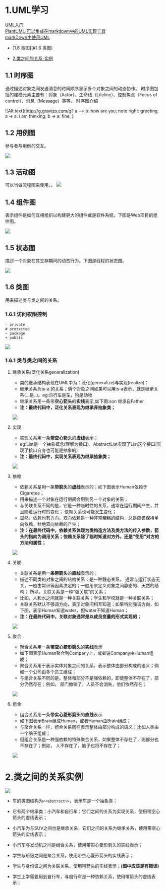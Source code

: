 # 1.UML学习
[UML入门](http://www.jianshu.com/p/1256e2643923)  
[PlantUML-可以集成在markdown中的UML实现工具](http://www.plantuml.com/plantuml/uml/SyfFKj2rKt3CoKnELR1Io4ZDoSa70000)  
[markDown中使用UML](http://blog.csdn.net/Zhangxichao100/article/details/77774752)  

* [1.6 类图](#1.6 类图)

* [2.类之间的关系-实例](#2.类之间的关系实例)

## 1.1 时序图
通过描述对象之间发送消息的时间顺序显示多个对象之间的动态协作。
时序图包括的建模元素主要有：对象（Actor）、生命线（Lifeline）、控制焦点（Focus of control）、消息（Message）等等。
[时序图介绍](http://smartlife.blog.51cto.com/1146871/284874)

![Alt text](http://g.gravizo.com/g?
    a --> b: how are you;
	note right: greeting;
	a -> a: i am thinking;
	b -> a: fine;
)

## 1.2 用例图
参与者与用例的交互。

![](http://ww1.sinaimg.cn/large/6ab93b35gy1flbor7hieij207t06zdfx.jpg)


## 1.3 活动图
可以当做流程图来使用。。
![](http://ww1.sinaimg.cn/large/6ab93b35gy1flbsm2g51aj206w07s749.jpg)

## 1.4 组件图
表示组件是如何互相组织以构建更大的组件或是软件系统。下图是Web项目的组件图。

![](http://ww1.sinaimg.cn/large/6ab93b35gy1flbsn0c4glj208w04uwed.jpg)

## 1.5 状态图
描述一个对象在其生存期间的动态行为。下图是线程的状态图。


![](http://ww1.sinaimg.cn/large/6ab93b35gy1flbsnqs2rej20ed05hjrf.jpg)

## 1.6 类图
用来描述类与类之间的关系。

### 1.6.1 访问权限控制

	- private 
	# protected 
	~ package 
	+ public 

![](http://www.plantuml.com/plantuml/png/Iyv9B2vMS2dDpQrKgERILIWeoYnBB4bLICjCpKanv5862kINf2QNfAP0X8ouwXGA4fEp4zDJ5N9JIpBoKmmrDBcq5GfAat8oaw52Ha2XMW00)

### 1.6.1 类与类之间的关系

1. 继承关系(泛化关系generalization)
	- 类的继承结构表现在UML中为：泛化(generalize)与实现(realize)：
	- 继承关系为is-a 的关系；俩个对象之间如果可以用is-a表示，就是继承关系(...是..)。eg:自行车是车，狗是动物
	- 继承关系用一条带**空心箭头**的**实线**表示,如下图:son 继承自Father
	- **注：最终代码中，泛化关系表现为继承非抽象类；**

	![](http://www.plantuml.com/plantuml/png/SqiioKWjKh2fqTLL2CxF0m00)
2. 实现
	- 实现关系用一条**带空心箭头**的**虚线**表示；
	- eg:List是一个抽象概念(理解为接口)，AbstractList实现了List这个接口(实现了接口自身也可能是抽象的)
	- **注：最终代码中，实现关系表现为继承抽象类；**
	
	![](http://www.plantuml.com/plantuml/png/IqmgBYbAJ2vHICv9B2vMS8HoVJABIxWoyqfIYz8IarCLm5mGeM1JewU7eWe0)
3. 依赖
	- 依赖关系是用一条**带箭头**的**虚线**表示的；如下图表示Human依赖于Cigaretee；
	- 用来描述一个对象在运行期间会用到另一个对象的关系；
	- 与关联关系不同的是，它是一种临时性的关系，通常在运行期间产生，并且随着运行时的变化； 依赖关系也可能发生变化；
	- 显然，依赖也有方向，双向依赖是一种非常糟糕的结构，总是应该保持单向依赖，杜绝双向依赖的产生；
	- **注：在最终代码中，依赖关系体现为类构造方法及类方法的传入参数，箭头的指向为调用关系；依赖关系除了临时知道对方外，还是“使用”对方的方法和属性；**

	![](http://www.plantuml.com/plantuml/png/yoZDJSnJqDEpKt3EJ4yiIYqfIGK0)
4. 关联
	- 关联关系是用**一条带箭头**的**直线**表示的；
	- 描述不同类的对象之间的结构关系；是一种静态关系， 通常与运行状态无关，一般由常识等因素决定的；一般用来定义对象之间静态的、天然的结构； 所以，关联关系是一种“强关联”的关系；
	- 比如，人和水之间就是一种关联关系；学生和学校就是一种关联关系；
	- 关联关系默认不强调方向，表示对象间相互知道；如果特别强调方向，如下图，表示Human知道water，但water不知道Human；
	- **注：在最终代码中，关联对象通常是以成员变量的形式实现的；**

	![](http://www.plantuml.com/plantuml/png/Iyv9B2vM24yiIItYIWQpFKfp4_EumAI2hguTH0u0)
5. 聚合
	- 聚合关系用一条**带空心菱形箭头**的**实线**表示
	- 如下图表示Human聚合到Company上，或者说Company由Human组成；
	- 聚合关系用于表示实体对象之间的关系，表示整体由部分构成的语义；例如一个公司由多个员工组成；
	- 与组合关系不同的是，整体和部分不是强依赖的，即使整体不存在了，部分仍然存在；例如， 部门撤销了，人员不会消失，他们依然存在；

	![](http://www.plantuml.com/plantuml/png/SyxFBKZCgrJ8rzLLy2ZDJSm30000)
6. 组合
	- 组合关系用一条**带实心菱形箭头**的**直线**表示
	- 如下图表示Brain组成Human，或者Human由Brain组成；
	- 与聚合关系一样，组合关系同样表示整体由部分构成的语义；比如人类由一个脑子组成；
	- 但组合关系是一种强依赖的特殊聚合关系，如果整体不存在了，则部分也不存在了；例如， 人不存在了，脑子也将不存在了；

	![](http://www.plantuml.com/plantuml/png/yoZDJSnJqDBLLN0gIipC0m00)

# 2.类之间的关系实例

![](http://ww1.sinaimg.cn/large/6ab93b35gy1flbtqe0iblj20ns0bj0t8.jpg)

- 车的类图结构为`<<abstract>>`，表示车是一个抽象类；

- 它有两个继承类：小汽车和自行车；它们之间的关系为实现关系，使用带空心箭头的虚线表示；

- 小汽车为与SUV之间也是继承关系，它们之间的关系为继承关系，使用带空心箭头的实线表示；

- 小汽车与发动机之间是组合关系，使用带实心菱形箭头的实线表示；

- 学生与班级之间是聚合关系，使用带空心菱形箭头的实线表示；

- 学生与身份证之间为关联关系，使用带箭头的实线表示；**(图中应该是有错误)**

- 学生上学需要用到自行车，与自行车是一种依赖关系，使用带箭头的虚线表示；